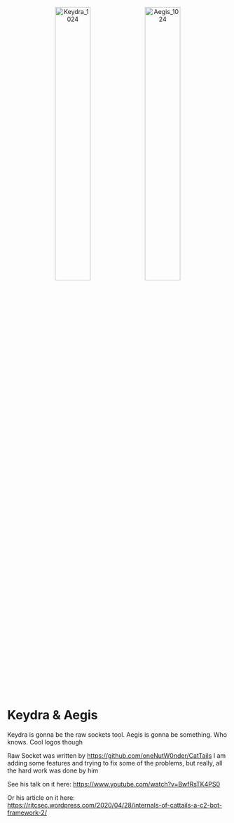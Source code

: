 <p align="center">
  <img src="https://github.com/user-attachments/assets/eff841b4-b4d6-4b7f-8226-1e6c318ddfaa" alt="Keydra_1024" width="40%" />
  <img src="https://github.com/user-attachments/assets/189fb8a6-e981-40d3-a9da-2acc889e6394" alt="Aegis_1024" width="40%" />
</p>

# Keydra & Aegis

Keydra is gonna be the raw sockets tool. Aegis is gonna be something. Who knows. Cool logos though

Raw Socket was written by https://github.com/oneNutW0nder/CatTails 
I am adding some features and trying to fix some of the problems, but really, all the hard work was done by him

See his talk on it here:
https://www.youtube.com/watch?v=BwfRsTK4PS0

Or his article on it here:
https://ritcsec.wordpress.com/2020/04/28/internals-of-cattails-a-c2-bot-framework-2/